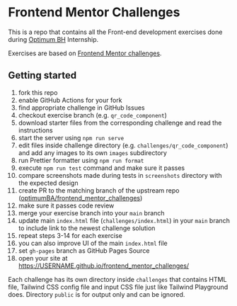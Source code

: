 # Frontend Mentor Challenges

This is a repo that contains all the Front-end development exercises done during [Optimum BH](https://github.com/optimumBA) Internship.

Exercises are based on [Frontend Mentor challenges](https://www.frontendmentor.io).

## Getting started

1. fork this repo
2. enable GitHub Actions for your fork
3. find appropriate challenge in GitHub Issues
4. checkout exercise branch (e.g. `qr_code_component`)
5. download starter files from the corresponding challenge and read the instructions
6. start the server using `npm run serve`
7. edit files inside challenge directory (e.g. `challenges/qr_code_component`) and add any images to its own `images` subdirectory
8. run Prettier formatter using `npm run format`
9. execute `npm run test` command and make sure it passes
10. compare screenshots made during tests in `screenshots` directory with the expected design
11. create PR to the matching branch of the upstream repo ([optimumBA/frontend_mentor_challenges](https://github.com/optimumBA/frontend_mentor_challenges))
12. make sure it passes code review
13. merge your exercise branch into your `main` branch
14. update main `index.html` file (`challenges/index.html`) in your `main` branch to include link to the newest challenge solution
15. repeat steps 3-14 for each exercise
16. you can also improve UI of the main `index.html` file
17. set `gh-pages` branch as GitHub Pages Source
18. open your site at https://USERNAME.github.io/frontend_mentor_challenges/

Each challenge has its own directory inside `challenges` that contains HTML file, Tailwind CSS config file and input CSS file just like Tailwind Playground does. Directory `public` is for output only and can be ignored.
